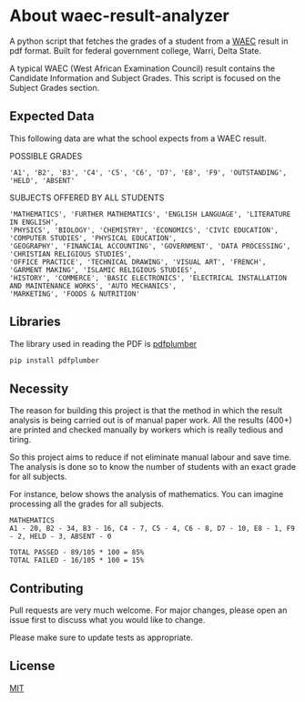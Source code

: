 # About waec-result-analyzer


A python script that fetches the grades of a student from a [WAEC](https://www.waecdirect.org/) result in pdf format.
Built for federal government college, Warri, Delta State. 

A typical WAEC (West African Examination Council) result contains the Candidate Information and Subject Grades. This script is focused on the Subject Grades section.

## Expected Data
This following data are what the school expects from a WAEC result.

POSSIBLE GRADES

    'A1', 'B2', 'B3', 'C4', 'C5', 'C6', 'D7', 'E8', 'F9', 'OUTSTANDING', 'HELD', 'ABSENT'

SUBJECTS OFFERED BY ALL STUDENTS

    'MATHEMATICS', 'FURTHER MATHEMATICS', 'ENGLISH LANGUAGE', 'LITERATURE IN ENGLISH',
    'PHYSICS', 'BIOLOGY', 'CHEMISTRY', 'ECONOMICS', 'CIVIC EDUCATION', 'COMPUTER STUDIES', 'PHYSICAL EDUCATION',
    'GEOGRAPHY', 'FINANCIAL ACCOUNTING', 'GOVERNMENT', 'DATA PROCESSING', 'CHRISTIAN RELIGIOUS STUDIES',
    'OFFICE PRACTICE', 'TECHNICAL DRAWING', 'VISUAL ART', 'FRENCH', 'GARMENT MAKING', 'ISLAMIC RELIGIOUS STUDIES',
    'HISTORY', 'COMMERCE', 'BASIC ELECTRONICS', 'ELECTRICAL INSTALLATION AND MAINTENANCE WORKS', 'AUTO MECHANICS',
    'MARKETING', 'FOODS & NUTRITION'


## Libraries

The library used in reading the PDF is [pdfplumber](https://github.com/jsvine/pdfplumber)

```bash
pip install pdfplumber
```
## Necessity
The reason for building this project is that the method in which the result analysis is being carried out is of manual paper work. All the results (400+) are printed and checked manually by workers which is really tedious and tiring. 

So this project aims to reduce if not eliminate manual labour and save time. The analysis is done so to know the number of students with an exact grade for all subjects.


For instance, below shows the analysis of mathematics. You can imagine processing all the grades for all subjects.
```
MATHEMATICS
A1 - 20, B2 - 34, B3 - 16, C4 - 7, C5 - 4, C6 - 8, D7 - 10, E8 - 1, F9 - 2, HELD - 3, ABSENT - 0

TOTAL PASSED - 89/105 * 100 = 85%
TOTAL FAILED - 16/105 * 100 = 15%
```


## Contributing
Pull requests are very much welcome. For major changes, please open an issue first to discuss what you would like to change.

Please make sure to update tests as appropriate.

## License
[MIT](https://choosealicense.com/licenses/mit/)
